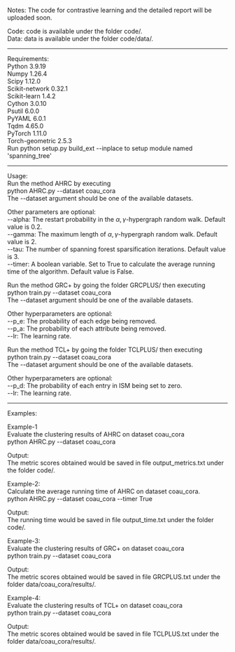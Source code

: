 <meta name="robots" content="noindex">

Notes: The code for contrastive learning and the detailed report will be uploaded soon.<br/>

Code: code is available under the folder code/.<br/>
Data: data is available under the folder code/data/.<br/>

----------------------------------------------
Requirements:<br/>
Python 3.9.19<br/>
Numpy 1.26.4<br/>
Scipy 1.12.0<br/>
Scikit-network 0.32.1<br/>
Scikit-learn 1.4.2<br/>
Cython 3.0.10<br/>
Psutil 6.0.0<br/>
PyYAML 6.0.1<br/>
Tqdm 4.65.0<br/>
PyTorch 1.11.0<br/>
Torch-geometric 2.5.3<br/>
Run python setup.py build_ext --inplace to setup module named 'spanning_tree'<br/>

----------------------------------------------
Usage:<br/>
Run the method AHRC by executing<br/>
python AHRC.py --dataset coau_cora<br/>
The --dataset argument should be one of the available datasets.<br/>

Other parameters are optional:<br/>
--alpha: The restart probability in the $\alpha, \gamma$-hypergraph random walk. Default value is 0.2.<br/>
--gamma: The maximum length of $\alpha, \gamma$-hypergraph random walk. Default value is 2.<br/>
--tau: The number of spanning forest sparsification iterations. Default value is 3.<br/>
--timer: A boolean variable. Set to True to calculate the average running time of the algorithm. Default value is False.<br/>

Run the method GRC+ by going the folder GRCPLUS/ then executing<br/>
python train.py --dataset coau_cora<br/>
The --dataset argument should be one of the available datasets.<br/>

Other hyperparameters are optional:<br/>
--p_e: The probability of each edge being removed.<br/>
--p_a: The probability of each attribute being removed.<br/>
--lr: The learning rate.<br/>

Run the method TCL+ by going the folder TCLPLUS/ then executing<br/>
python train.py --dataset coau_cora<br/>
The --dataset argument should be one of the available datasets.<br/>

Other hyperparameters are optional:<br/>
--p_d: The probability of each entry in ISM being set to zero.<br/>
--lr: The learning rate.<br/>

----------------------------------------------
Examples:<br/>

Example-1<br/>
Evaluate the clustering results of AHRC on dataset coau_cora<br/>
python AHRC.py --dataset coau_cora<br/>

Output:<br/>
The metric scores obtained would be saved in file output_metrics.txt under the folder code/.<br/>

Example-2:<br/>
Calculate the average running time of AHRC on dataset coau_cora.<br/>
python AHRC.py --dataset coau_cora --timer True<br/>

Output:<br/>
The running time would be saved in file output_time.txt under the folder code/.<br/>

Example-3:<br/>
Evaluate the clustering results of GRC+ on dataset coau_cora<br/>
python train.py --dataset coau_cora<br/>

Output:<br/>
The metric scores obtained would be saved in file GRCPLUS.txt under the folder data/coau_cora/results/.<br/>

Example-4:<br/>
Evaluate the clustering results of TCL+ on dataset coau_cora<br/>
python train.py --dataset coau_cora<br/>

Output:<br/>
The metric scores obtained would be saved in file TCLPLUS.txt under the folder data/coau_cora/results/.<br/>
